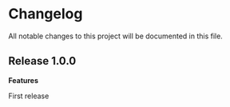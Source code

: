 # Changelog

All notable changes to this project will be documented in this file.

## Release 1.0.0

**Features**

First release
